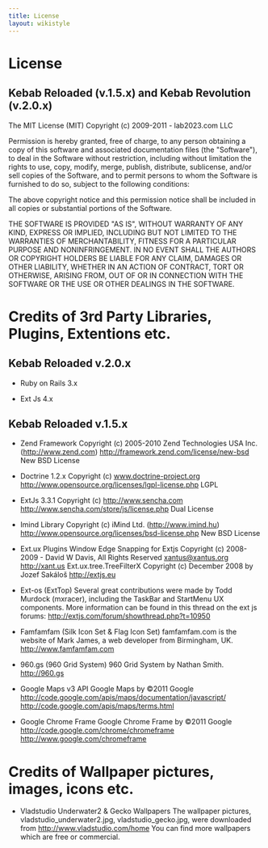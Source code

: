 ```yaml
---
title: License
layout: wikistyle
---
```


# License

## Kebab Reloaded (v.1.5.x) and Kebab Revolution (v.2.0.x)

The MIT License (MIT)
Copyright (c) 2009-2011 - lab2023.com LLC

Permission is hereby granted, free of charge, to any person obtaining a copy of this software and associated documentation
files (the "Software"), to deal in the Software without restriction, including without limitation the rights to use, copy,
modify, merge, publish, distribute, sublicense, and/or sell copies of the Software, and to permit persons to whom the Software
is furnished to do so, subject to the following conditions:

The above copyright notice and this permission notice shall be included in all copies or substantial portions of the Software.

THE SOFTWARE IS PROVIDED "AS IS", WITHOUT WARRANTY OF ANY KIND, EXPRESS OR IMPLIED, INCLUDING BUT NOT LIMITED TO THE
WARRANTIES OF MERCHANTABILITY, FITNESS FOR A PARTICULAR PURPOSE AND NONINFRINGEMENT. IN NO EVENT SHALL THE AUTHORS OR
COPYRIGHT HOLDERS BE LIABLE FOR ANY CLAIM, DAMAGES OR OTHER LIABILITY, WHETHER IN AN ACTION OF CONTRACT, TORT OR OTHERWISE,
ARISING FROM, OUT OF OR IN CONNECTION WITH THE SOFTWARE OR THE USE OR OTHER DEALINGS IN THE SOFTWARE.

# Credits of 3rd Party Libraries, Plugins, Extentions etc.

## Kebab Reloaded v.2.0.x

- Ruby on Rails 3.x

- Ext Js 4.x

## Kebab Reloaded v.1.5.x

- Zend Framework
    Copyright (c) 2005-2010 Zend Technologies USA Inc. (http://www.zend.com)
    http://framework.zend.com/license/new-bsd     New BSD License

- Doctrine 1.2.x
    Copyright (c) www.doctrine-project.org
    http://www.opensource.org/licenses/lgpl-license.php LGPL

- ExtJs 3.3.1
    Copyright (c) http://www.sencha.com
    http://www.sencha.com/store/js/license.php Dual License

- Imind Library
    Copyright (c) iMind Ltd. (http://www.imind.hu)
    http://www.opensource.org/licenses/bsd-license.php New BSD License

- Ext.ux Plugins
    Window Edge Snapping for Extjs
        Copyright (c) 2008-2009 - David W Davis, All Rights Reserved
        xantus@xantus.org http://xant.us
    Ext.ux.tree.TreeFilterX
        Copyright (c) December 2008 by Jozef Sakáloš
        http://extjs.eu

- Ext-os (ExtTop)
    Several great contributions were made by Todd Murdock (mxracer), including the
    TaskBar and StartMenu UX components. More information can be found in
    this thread on the ext js forums:
    http://extjs.com/forum/showthread.php?t=10950

- Famfamfam (Silk Icon Set & Flag Icon Set)
    famfamfam.com is the website of Mark James, a web developer from Birmingham, UK.
    http://www.famfamfam.com

- 960.gs (960 Grid System)
    960 Grid System by Nathan Smith.
    http://960.gs

- Google Maps v3 API
    Google Maps by ©2011 Google
    http://code.google.com/apis/maps/documentation/javascript/
    http://code.google.com/apis/maps/terms.html

- Google Chrome Frame
    Google Chrome Frame by ©2011 Google
    http://code.google.com/chrome/chromeframe
    http://www.google.com/chromeframe

# Credits of Wallpaper pictures, images, icons etc.

- Vladstudio Underwater2 & Gecko Wallpapers
    The wallpaper pictures, vladstudio_underwater2.jpg, vladstudio_gecko.jpg,
    were downloaded from http://www.vladstudio.com/home
    You can find more wallpapers which are free or commercial.
